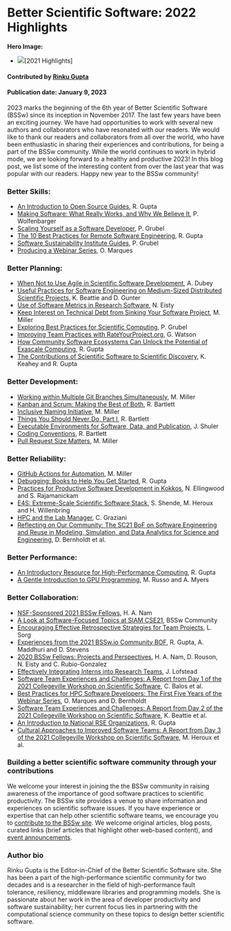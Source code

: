 # Better Scientific Software: 2022 Highlights

**Hero Image:**
- <img src="../../images/Blog_2112_YIR_Montage.png" />[2021 Highlights]

#### Contributed by [Rinku Gupta](https://github.com/rinkug "Rinku Gupta GitHub Profile")

#### Publication date: January 9, 2023

2023 marks the beginning of the 6th year of Better Scientific Software (BSSw) since its inception in November 2017. The last few years have been an exciting journey. We have had opportunities to work with several new authors and collaborators who have resonated with our readers. We would like to thank our readers and collaborators from all over the world, who have been enthusiastic in sharing their experiences and contributions, for being a part of the BSSw community. While the world continues to work in hybrid mode, we are looking forward to a healthy and productive 2023! In this blog post, we list some of the interesting content from over the last year that was popular with our readers. Happy new year to the BSSw community!

### Better Skills:
- [An Introduction to Open Source Guides](https://bssw.io/items/an-introduction-to-open-source-guides), R. Gupta
- [Making Software: What Really Works, and Why We Believe It](https://bssw.io/items/making-software-what-really-works-and-why-we-believe-it), P. Wolfenbarger
- [Scaling Yourself as a Software Developer](https://bssw.io/items/scaling-yourself-as-a-software-developer), P. Grubel
- [The 10 Best Practices for Remote Software Engineering](https://bssw.io/items/the-10-best-practices-for-remote-software-engineering), R. Gupta
- [Software Sustainability Institute Guides](https://bssw.io/items/software-sustainability-institute-guides), P. Grubel
- [Producing a Webinar Series](https://bssw.io/items/producing-a-webinar-series), O. Marques

### Better Planning:
- [When Not to Use Agile in Scientific Software Development](https://bssw.io/blog_posts/when-not-to-use-agile-in-scientific-software-development), A. Dubey
- [Useful Practices for Software Engineering on Medium-Sized Distributed Scientific Projects](https://bssw.io/blog_posts/useful-practices-for-software-engineering-on-medium-sized-distributed-scientific-projects), K. Beattie and D. Gunter
- [Use of Software Metrics in Research Software](https://bssw.io/blog_posts/use-of-software-metrics-in-research-software), N. Eisty
- [Keep Interest on Technical Debt from Sinking Your Software Project](https://bssw.io/items/keep-interest-on-technical-debt-from-sinking-your-software-project), M. Miller
- [Exploring Best Practices for Scientific Computing](https://bssw.io/items/exploring-best-practices-for-scientific-computing), P. Grubel
- [Improving Team Practices with RateYourProject.org](https://bssw.io/blog_posts/improving-team-practices-with-rateyourproject-org), G. Watson
- [How Community Software Ecosystems Can Unlock the Potential of Exascale Computing](https://bssw.io/items/how-community-software-ecosystems-can-unlock-the-potential-of-exascale-computing), R. Gupta
- [The Contributions of Scientific Software to Scientific Discovery](https://bssw.io/blog_posts/the-contributions-of-scientific-software-to-scientific-discovery), K. Keahey and R. Gupta

### Better Development:
- [Working within Multiple Git Branches Simultaneously](https://bssw.io/items/working-within-multiple-git-branches-simultaneously), M. Miller
- [Kanban and Scrum: Making the Best of Both](https://bssw.io/items/kanban-and-scrum-making-the-best-of-both), R. Bartlett
- [Inclusive Naming Initiative](https://bssw.io/items/inclusive-naming-initiative), M. Miller
- [Things You Should Never Do, Part I](https://bssw.io/items/things-you-should-never-do-part-i), R. Bartlett
- [Executable Environments for Software, Data, and Publication](https://bssw.io/items/executable-environments-for-software-data-and-publication), J. Shuler
- [Coding Conventions](https://bssw.io/items/coding-conventions), R. Bartlett
- [Pull Request Size Matters](https://bssw.io/items/pull-request-size-matters), M. Miller

### Better Reliability:
- [GitHub Actions for Automation](https://bssw.io/items/github-actions-for-automation), M. Miller
- [Debugging: Books to Help You Get Started](https://bssw.io/items/debugging-books-to-help-you-get-started), R. Gupta
- [Practices for Productive Software Development in Kokkos](https://bssw.io/blog_posts/practices-for-productive-software-development-in-kokkos), N. Ellingwood and S. Rajamanickam
- [E4S: Extreme-Scale Scientific Software Stack](https://bssw.io/blog_posts/e4s-extreme-scale-scientific-software-stack), S. Shende, M. Heroux and H. Willenbring
- [HPC and the Lab Manager](https://bssw.io/blog_posts/hpc-and-the-lab-manager), C. Graziani
- [Reflecting on Our Community: The SC21 BoF on Software Engineering and Reuse in Modeling, Simulation, and Data Analytics for Science and Engineering](https://bssw.io/blog_posts/reflecting-on-our-community-the-sc21-bof-on-software-engineering-and-reuse-in-modeling-simulation-and-data-analytics-for-science-and-engineering), D. Bernholdt et al.

### Better Performance:
- [An Introductory Resource for High-Performance Computing](https://bssw.io/items/an-introductory-resource-for-high-performance-computing), R. Gupta
- [A Gentle Introduction to GPU Programming](https://bssw.io/blog_posts/a-gentle-introduction-to-gpu-programming), M. Russo and A. Myers

### Better Collaboration:
- [NSF-Sponsored 2021 BSSw Fellows](https://bssw.io/blog_posts/nsf-sponsored-2021-bssw-fellows), H. A. Nam
- [A Look at Software-Focused Topics at SIAM CSE21](https://bssw.io/blog_posts/a-look-at-software-focused-topics-at-siam-cse21), BSSw Community
- [Encouraging Effective Retrospective Strategies for Team Projects](https://bssw.io/blog_posts/encouraging-effective-retrospective-strategies-for-team-projects), L. Sorg
- [Experiences from the 2021 BSSw.io Community BOF](https://bssw.io/blog_posts/experiences-from-the-2021-bssw-io-community-bof), R. Gupta, A. Maddhuri and D. Stevens
- [2020 BSSw Fellows: Projects and Perspectives](https://bssw.io/blog_posts/2020-bssw-fellows-projects-and-perspectives), H. A. Nam, D. Rouson, N. Eisty and C. Rubio-Gonzalez
- [Effectively Integrating Interns into Research Teams](https://bssw.io/blog_posts/effectively-integrating-interns-into-research-teams), J. Lofstead
- [Software Team Experiences and Challenges: A Report from Day 1 of the 2021 Collegeville Workshop on Scientific Software](https://bssw.io/blog_posts/software-team-experiences-and-challenges-a-report-from-day-1-of-the-2021-collegeville-workshop-on-scientific-software), C. Balos et al.
- [Best Practices for HPC Software Developers: The First Five Years of the Webinar Series](https://bssw.io/blog_posts/best-practices-for-hpc-software-developers-the-first-five-years-of-the-webinar-series), O. Marques and D. Bernholdt
- [Software Team Experiences and Challenges: A Report from Day 2 of the 2021 Collegeville Workshop on Scientific Software](https://bssw.io/blog_posts/software-team-experiences-and-challenges-a-report-from-day-2-of-the-2021-collegeville-workshop-on-scientific-software), K. Beattie et al.
- [An Introduction to National RSE Organizations](https://bssw.io/items/an-introduction-to-national-rse-organizations), R. Gupta
- [Cultural Approaches to Improved Software Teams: A Report from Day 3 of the 2021 Collegeville Workshop on Scientific Software](https://bssw.io/blog_posts/cultural-approaches-to-improved-software-teams-a-report-from-day-3-of-the-2021-collegeville-workshop-on-scientific-software), M. Heroux et al.

### Building a better scientific software community through your contributions

We welcome your interest in joining the the BSSw community in raising awareness of the importance of good software practices to scientific productivity.  The BSSw site provides a venue to share information and experiences on scientific software issues.   If you have experience or expertise that can help other scientific software teams, we encourage you to [contribute to the BSSw site](https://bssw.io/pages/what-to-contribute-content-for-better-scientific-software).  We welcome original articles, blog posts, curated links (brief articles that highlight other web-based content), and [event announcements](https://bssw.io/events).

### Author bio
Rinku Gupta is the Editor-in-Chief of the Better Scientific Software site. She has been a part of the high-performance scientific community for two decades and is a researcher in the field of high-performance fault tolerance, resiliency, middleware libraries and programming models. She is passionate about her work in the area of developer productivity and software sustainability; her current focus lies in partnering with the computational science community on these topics to design better scientific software.

<!---
Publish: preview
Pinned: no
RSS Update: 2023-01-09
Topics: projects and organizations
--->

